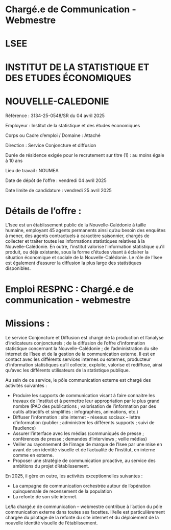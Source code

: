 # Chargé.e de Communication - Webmestre

# LSEE

# INSTITUT DE LA STATISTIQUE ET DES ETUDES ÉCONOMIQUES

# NOUVELLE-CALEDONIE

Référence : 3134-25-0548/SR du 04 avril 2025

Employeur : Institut de la statistique et des études économiques

Corps ou Cadre d’emploi / Domaine : Attaché

Direction : Service Conjoncture et diffusion

Durée de résidence exigée pour le recrutement sur titre (1) : au moins égale à 10 ans

Lieu de travail : NOUMEA

Date de dépôt de l’offre : vendredi 04 avril 2025

Date limite de candidature : vendredi 25 avril 2025

# Détails de l’offre :

L’Isee est un établissement public de la Nouvelle-Calédonie à taille humaine, employant 45 agents permanents ainsi qu’au besoin des enquêtes à mener, des agents contractuels à caractère saisonnier, chargés de collecter et traiter toutes les informations statistiques relatives à la Nouvelle-Calédonie. En outre, l’institut valorise l’information statistique qu’il produit, ou déjà existante, sous la forme d’études visant à éclairer la situation économique et sociale de la Nouvelle-Calédonie. Le rôle de l’Isee est également d’assurer la diffusion la plus large des statistiques disponibles.

# Emploi RESPNC : Chargé.e de communication - webmestre

# Missions :

Le service Conjoncture et Diffusion est chargé de la production et l’analyse d’indicateurs conjoncturels ; de la diffusion de l’offre d’information statistique concernant la Nouvelle-Calédonie ; de l’administration du site internet de l’Isee et de la gestion de la communication externe. Il est en contact avec les différents services internes ou externes, producteur d’information statistiques qu’il collecte, exploite, valorise et rediffuse, ainsi qu’avec les différents utilisateurs de la statistique publique.

Au sein de ce service, le pôle communication externe est chargé des activités suivantes :

- Produire les supports de communication visant à faire connaitre les travaux de l’institut et à permettre leur appropriation par le plus grand nombre (PAO des publications ; valorisation de l’information par des outils attractifs et simplifiés : infographies, animations, etc.)
- Diffuser l’information : site internet - réseaux sociaux – lettre d’information (publier ; administrer les différents supports ; suivi de l’audience)
- Assurer l’interface avec les médias (communiqués de presse ; conférences de presse ; demandes d’interviews ; veille médias)
- Veiller au rayonnement de l’image de marque de l’Isee par une mise en avant de son identité visuelle et de l’actualité de l’institut, en interne comme en externe.
- Proposer une stratégie de communication proactive, au service des ambitions du projet d’établissement.

En 2025, il gère en outre, les activités exceptionnelles suivantes :

- La campagne de communication orchestrée autour de l’opération quinquennale de recensement de la population
- La refonte de son site internet.

Le/la chargé.e de communication – webmestre contribue à l’action du pôle communication externe dans toutes ses facettes. Il/elle est particulièrement chargée du pilotage de la refonte du site internet et du déploiement de la nouvelle identité visuelle de l’établissement.